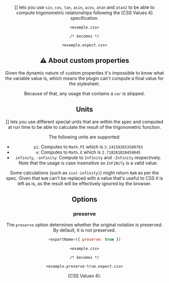<!-- Available Variables: -->
<!-- <humanReadableName> PostCSS Your Plugin -->
<!-- <exportName> postcssYourPlugin -->
<!-- <packageName> @csstools/postcss-your-plugin -->
<!-- <packageVersion> 1.0.0 -->
<!-- <packagePath> plugins/postcss-your-plugin -->
<!-- <cssdbId> your-feature -->
<!-- <specUrl> https://www.w3.org/TR/css-color-4/#funcdef-color -->
<!-- <example.css> file contents for examples/example.css -->
<!-- <header> -->
<!-- <usage> usage instructions -->
<!-- <envSupport> -->
<!-- <corsWarning> -->
<!-- <linkList> -->
<!-- <parallelBuildsNotice> -->
<!-- to generate : npm run docs -->

<header>

[<humanReadableName>] lets you use `sin`, `cos`, `tan`, `asin`, `acos`, `atan` and `atan2` to be able to compute trigonometric relationships following the [CSS Values 4] specification.

```pcss
<example.css>

/* becomes */

<example.expect.css>
```

<usage>

<envSupport>

## ⚠️ About custom properties

Given the dynamic nature of custom properties it's impossible to know what the variable value is, which means the plugin can't compute a final value for the stylesheet.

Because of that, any usage that contains a `var` is skipped.

## Units

[<humanReadableName>] lets you use different special units that are within the spec and computed at run time to be able to calculate the result of the trigonometric function.

The following units are supported:

* `pi`: Computes to `Math.PI` which is `3.141592653589793`
* `e`: Computes to `Math.E` which is `2.718281828459045`
* `infinity`, `-infinity`: Compute to `Infinity` and `-Infinity` respectively. Note that the usage is case insensitive so `InFiNiTy` is a valid value.

Some calculations (such as `sin(-infinity)`) might return `NaN` as per the spec. Given that `NaN` can't be replaced with a value that's useful to CSS it is left as is, as the result will be effectively ignored by the browser.

## Options

### preserve

The `preserve` option determines whether the original notation
is preserved. By default, it is not preserved.

```js
<exportName>({ preserve: true })
```

```pcss
<example.css>

/* becomes */

<example.preserve-true.expect.css>
```

<linkList>
[CSS Values 4]: <specUrl>
